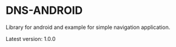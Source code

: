 # DNS-ANDROID
Library for android and example for simple navigation application.

Latest version: 1.0.0 